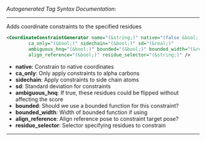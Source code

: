 <!-- THIS IS AN AUTOGENERATED FILE: Don't edit it directly, instead change the schema definition in the code itself. -->

_Autogenerated Tag Syntax Documentation:_

---
Adds coordinate constraints to the specified residues

```xml
<CoordinateConstraintGenerator name="(&string;)" native="(false &bool;)"
        ca_only="(&bool;)" sidechain="(&bool;)" sd="(&real;)"
        ambiguous_hnq="(&bool;)" bounded="(&bool;)" bounded_width="(&real;)"
        align_reference="(&bool;)" residue_selector="(&string;)" />
```

-   **native**: Constrain to native coordinates
-   **ca_only**: Only apply constraints to alpha carbons
-   **sidechain**: Apply constraints to side chain atoms
-   **sd**: Standard deviation for constraints
-   **ambiguous_hnq**: If true, these residues could be flipped without affecting the score
-   **bounded**: Should we use a bounded function for this constraint?
-   **bounded_width**: Width of bounded function if using
-   **align_reference**: Align reference pose to constraint target pose?
-   **residue_selector**: Selector specifying residues to constrain

---
